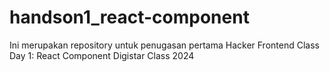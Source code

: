 # handson1_react-component
Ini merupakan repository untuk penugasan pertama Hacker Frontend Class Day 1: React Component
Digistar Class 2024
